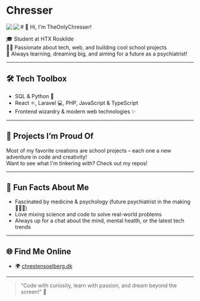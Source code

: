 # Chresser
<a>
  <img align="left" src="https://github-readme-stats.vercel.app/api/?username=theonlychresser&theme=gradient" />
</a>
<a>
  <img align="left" src="https://github-readme-stats.vercel.app/api/top-langs/?username=theonlychresser" />
</a>
# 👋 Hi, I'm TheOnlyChresser!

🎓 Student at HTX Roskilde  
🧑‍💻 Passionate about tech, web, and building cool school projects  
🌱 Always learning, dreaming big, and aiming for a future as a psychiatrist!

---

## 🛠️ Tech Toolbox

- SQL & Python 🐍
- React ⚛️, Laravel 💻, PHP, JavaScript & TypeScript
- Frontend wizardry & modern web technologies ✨

---

## 🚀 Projects I’m Proud Of

Most of my favorite creations are school projects – each one a new adventure in code and creativity!  
Want to see what I'm tinkering with? Check out my repos!

---

## 🧠 Fun Facts About Me

- Fascinated by medicine & psychology (future psychiatrist in the making 👨‍⚕️🧠)
- Love mixing science and code to solve real-world problems
- Always up for a chat about the mind, mental health, or the latest tech trends

---

## 🌐 Find Me Online

- 🌍 [chrestensoelberg.dk](https://chrestensoelberg.dk)

---

> “Code with curiosity, learn with passion, and dream beyond the screen!” 🚀
